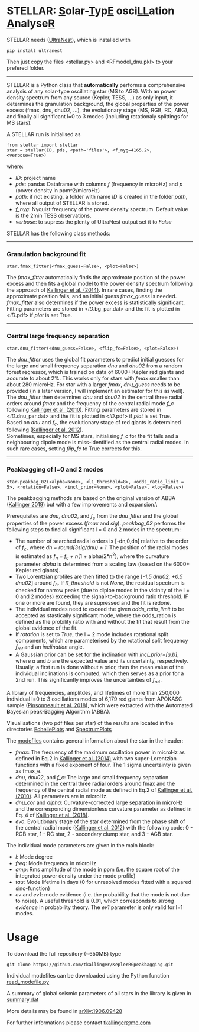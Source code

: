 # STELLAR: <ins>S</ins>olar-<ins>T</ins>yp<ins>E</ins> osci<ins>LL</ins>ation <ins>A</ins>nalyse<ins>R</ins>

STELLAR needs ([UltraNest](https://johannesbuchner.github.io/UltraNest/index.html)), which is installed with 
```
pip install ultranest
```
Then just copy the files <stellar.py> and <RFmodel_dnu.pkl> to your prefered folder.
***
STELLAR is a Python class that **automatically** performs a comprehensive analysis of any solar-type oscillating star (MS to AGB). With an power density spectrum from any source (Kepler, TESS, ...) as only input, it determines the granulation background, the global properties of the power excess (fmax, dnu, dnu02, ...), the evolutionary stage (MS, RGB, RC, ABG), and finally all significant l=0 to 3 modes (including rotationaly splittings for MS stars). 

A STELLAR run is initialised as
```
from stellar import stellar
star = stellar(ID, pds, <path='files'>, <f_nyg=4165.2>, <verbose=True>)
```
where:
- *ID*: project name
- *pds*: pandas Dataframe with columns *f* (frequency in microHz) and *p* (power density in ppm^2/microHz)
- *path*: if not existing, a folder with name *ID* is created in the folder *path*, where all output of STELLAR is stored.
- *f_nyg*: Nyquist frequency of the power density spectrum. Default value is the 2min TESS observations.
- *verbose*: to supress the plenty of UltraNest output set it to *False*

STELLAR has the following class methods:
***
### Granulation background fit
```
star.fmax_fitter(<fmax_guess=False>, <plot=False>)
```
The *fmax_fitter* automatically finds the approximate position of the power excess and then fits a global model to the power density spectrum following the approach of [Kallinger et al. (2014)](https://ui.adsabs.harvard.edu/abs/2014A%26A...570A..41K/abstract). In rare cases, finding the approximate position fails, and an initial guess *fmax_guess* is needed. *fmax_fitter* also determines if the power excess is statistically significant. Fitting parameters are stored in <*ID*.bg_par.dat> and the fit is plotted in <*ID*.pdf> if *plot* is set True. 
***
### Central large frequency separation
```
star.dnu_fitter(<dnu_guess=False>, <flip_fc=False>, <plot=False>)
```
The *dnu_fitter* uses the global fit parameters to predict initial guesses for the large and small frequency separation *dnu* and *dnu02* from a random forest regressor, which is trained on data of 6000+ Kepler red giants and accurate to about 2%. This works only for stars with *fmax* smaller than about 280 microHz. For star with a larger *fmax*, *dnu_guess* needs to be provided (in a later version, I will implement an estimator for this as well).\
The *dnu_fitter* then determines *dnu* and *dnu02* in the central three radial orders around *fmax* and the frequency of the central radial mode *f_c* following [Kallinger et al. (2010)](https://ui.adsabs.harvard.edu/abs/2010A%26A...509A..77K/abstract). Fitting parameters are stored in <*ID*.dnu_par.dat> and the fit is plotted in <*ID*.pdf> if *plot* is set True.\
Based on *dnu* and *f<sub>c</sub>*, the evolutionary stage of red giants is determined following ([Kallinger et al. 2012](https://ui.adsabs.harvard.edu/abs/2012A%26A...541A..51K/abstract)).\
Sometimes, especially for MS stars, initialising *f_c* for the fit fails and a neighbouring dipole mode is miss-identified as the central radial modes. In such rare cases, setting *flip_fc* to True corrects for this.
***
### Peakbagging of l=0 and 2 modes
```
star.peakbag_02(<alpha=None>, <l1_threshold=8>, <odds_ratio_limit = 5>, <rotation=False>, <incl_prior=None>, <plot=False>, <log=False>)
```
The peakbagging methods are based on the original version of ABBA ([Kallinger 2019](https://ui.adsabs.harvard.edu/abs/2019arXiv190609428K/abstract)) but with a few improvements and expansion.\

Prerequisites are *dnu*, *dnu02*, and *f<sub>c</sub>* from the *dnu_fitter* and the global properties of the power excess (*fmax* and *sig*). *peakbag_02* performs the following steps to find all significant l = 0 and 2 modes in the spectrum:
- The number of searched radial orders is [-dn,0,dn] relative to the order of *f<sub>c</sub>*, where *dn = round(*3sig*/*dnu*) + 1*. The position of the radial modes is estimated as *f<sub>n</sub> = f<sub>c</sub> + n*(1 + alpha/2*n<sup>2</sup>), where the curvature parameter *alpha* is determined from a scaling law (based on the 6000+ Kepler red giants).
- Two Lorentzian profiles are then fitted to the range [*-1.5 dnu02, +0.5 dnu02*] around *f<sub>n</sub>*. If *l1_threshold* is not *None*, the residual spectrum is checked for narrow peaks (due to diploe modes in the vicinity of the l = 0 and 2 modes) exceeding the signal-to-background ratio threshold. IF one or more are found, they are supressed and the fit is redone.
- The individual modes need to exceed the given *odds_ratio_limit* to be accepted as stastically significant mode, where the odds_ration is defined as the probility ratio with and without the fit that result from the global evidence of the fit.
- If *rotation* is set to *True*, the l = 2 mode includes rotational split components, which are parameterised by the rotational split frequency *f<sub>rot</sub>* and an *inclination* angle.
- A Gaussian prior can be set for the inclination with *incl_prior=[a,b]*, where *a* and *b* are the expected value and its uncertainty, respectively. Usually, a first run is done without a prior, then the mean value of the individual inclinations is computed, which then serves as a prior for a 2nd run. This significantly improves the uncertainties of *f<sub>rot</sub>*.



A library of frequencies, amplitdes, and lifetimes of more than 250,000 individual l=0 to 3 oscillations modes of 6,179 red giants from APOKASC sample ([Pinsonneault et al. 2018](https://ui.adsabs.harvard.edu/abs/2018ApJS..239...32P/abstract)), which were extracted with the **A**utomated **B**ayesian peak-**B**agging **A**lgorithm (ABBA).

Visualisations (two pdf files per star) of the results are located in the directories [EchellePlots](https://github.com/tkallinger/KeplerRGpeakbagging/tree/master/EchellePlots) and [SpectrumPlots](https://github.com/tkallinger/KeplerRGpeakbagging/tree/master/SpectrumPlots)

The [modefiles](https://github.com/tkallinger/KeplerRGpeakbagging/tree/master/ModeFiles) contains general information about the star in the header:
- *fmax*: The frequency of the maximum oscillation power in microHz as defined in Eq.2 in [Kallinger et al. (2014)](https://ui.adsabs.harvard.edu/abs/2014A%26A...570A..41K/abstract) with two super-Lorentzian functions with a fixed exponent of four. The 1 sigma uncertainty is given as fmax_e.
- *dnu*, *dnu02*, and *f_c*: The large and small frequency separation determined in the central three radial orders around fmax and the frequency of the central radial mode as defined in Eq.2 of [Kallinger et al. (2010)](https://ui.adsabs.harvard.edu/abs/2010A%26A...509A..77K/abstract). All parameters are in microHz.
- *dnu_cor* and *alpha*: Curvature-corrected large separation in microHz and the corresponding dimensionless curvature parameter as defined in Eq.,4 of [Kallinger et al. (2018)](https://ui.adsabs.harvard.edu/abs/2018A%26A...616A.104K/abstract).
- *evo*: Evolutionary stage of the star determined from the phase shift of the central radial mode ([Kallinger et al. 2012](https://ui.adsabs.harvard.edu/abs/2012A%26A...541A..51K/abstract)) with the following code: 0 - RGB star, 1 - RC star, 2 - secondary clump star, and 3 - AGB star.

The individual mode parameters are given in the main block:
- *l*: Mode degree
- *freq*: Mode frequency in microHz
- *amp*: Rms amplitude of the mode in ppm (i.e. the square root of the integrated power density under the mode profile)
- *tau*: Mode lifetime in days (0 for unresolved modes fitted with a squared sinc-function)
- *ev* and *ev1*: mode evidence (i.e. the probability that the mode is not due to noise). A useful threshold is 0.91, which corresponds to *strong evidence* in probability theory. The *ev1* parameter is only valid for l=1 modes. 

# Usage
To download the full repository (~650MB) type 
```
git clone https://github.com/tkallinger/KeplerRGpeakbagging.git
```
Individual modefiles can be downloaded using the Python function [read_modefile.py](https://github.com/tkallinger/KeplerRGpeakbagging/blob/master/read_modefile.py)

A summary of global seismic parameters of all stars in the library is given in [summary.dat](https://github.com/tkallinger/KeplerRGpeakbagging/blob/master/summary.dat)

More details may be found in [arXiv:1906.09428](https://arxiv.org/abs/1906.09428)

For further informations please contact tkallinger@me.com
